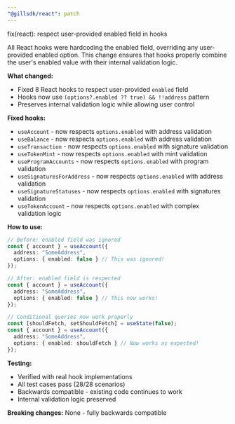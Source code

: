 ```yaml
---
"@gillsdk/react": patch
---
```


fix(react): respect user-provided enabled field in hooks

All React hooks were hardcoding the enabled field, overriding any user-provided enabled option. This change ensures that hooks properly combine the user's enabled value with their internal validation logic.

**What changed:**
- Fixed 8 React hooks to respect user-provided `enabled` field
- Hooks now use `(options?.enabled ?? true) && !!address` pattern
- Preserves internal validation logic while allowing user control

**Fixed hooks:**
- `useAccount` - now respects `options.enabled` with address validation
- `useBalance` - now respects `options.enabled` with address validation  
- `useTransaction` - now respects `options.enabled` with signature validation
- `useTokenMint` - now respects `options.enabled` with mint validation
- `useProgramAccounts` - now respects `options.enabled` with program validation
- `useSignaturesForAddress` - now respects `options.enabled` with address validation
- `useSignatureStatuses` - now respects `options.enabled` with signatures validation
- `useTokenAccount` - now respects `options.enabled` with complex validation logic

**How to use:**
```typescript
// Before: enabled field was ignored
const { account } = useAccount({
  address: "SomeAddress",
  options: { enabled: false } // This was ignored!
});

// After: enabled field is respected
const { account } = useAccount({
  address: "SomeAddress", 
  options: { enabled: false } // This now works!
});

// Conditional queries now work properly
const [shouldFetch, setShouldFetch] = useState(false);
const { account } = useAccount({
  address: "SomeAddress",
  options: { enabled: shouldFetch } // Now works as expected!
});
```

**Testing:**
- Verified with real hook implementations
- All test cases pass (28/28 scenarios)
- Backwards compatible - existing code continues to work
- Internal validation logic preserved

**Breaking changes:** None - fully backwards compatible
